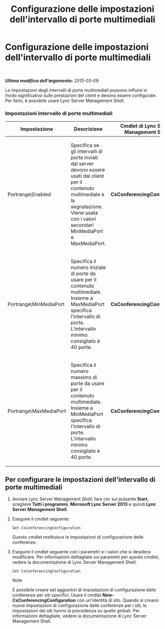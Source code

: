 ﻿---
title: Configurazione delle impostazioni dell'intervallo di porte multimediali
TOCTitle: Configurazione delle impostazioni dell'intervallo di porte multimediali
ms:assetid: 2c4b7c0b-0dce-48f4-a489-336d6e526f7c
ms:mtpsurl: https://technet.microsoft.com/it-it/library/JJ204770(v=OCS.15)
ms:contentKeyID: 49300031
ms.date: 08/24/2015
mtps_version: v=OCS.15
ms.translationtype: HT
---

# Configurazione delle impostazioni dell'intervallo di porte multimediali

 

_**Ultima modifica dell'argomento:** 2015-03-09_

Le impostazioni degli intervalli di porte multimediali possono influire in modo significativo sulle prestazioni del client e devono essere configurate. Per farlo, è possibile usare Lync Server Management Shell.

### Impostazioni intervallo di porte multimediali

<table>
<colgroup>
<col style="width: 25%" />
<col style="width: 25%" />
<col style="width: 25%" />
<col style="width: 25%" />
</colgroup>
<thead>
<tr class="header">
<th>Impostazione</th>
<th>Descrizione</th>
<th>Cmdlet di Lync Server Management Shell</th>
<th>Parametri cmdlet</th>
</tr>
</thead>
<tbody>
<tr class="odd">
<td><p>Portrange\Enabled</p></td>
<td><p>Specifica se gli intervalli di porte inviati dal server devono essere usati dal client per il contenuto multimediale e la segnalazione. Viene usata con i valori secondari MinMediaPort e MaxMediaPort.</p></td>
<td><p><strong>CsConferencingConfiguration</strong></p></td>
<td><p>ClientMediaPortRangeEnabled</p></td>
</tr>
<tr class="even">
<td><p>Portrange\MinMediaPort</p></td>
<td><p>Specifica il numero iniziale di porte da usare per il contenuto multimediale. Insieme a MaxMediaPort specifica l'intervallo di porte. L'intervallo minimo consigliato è 40 porte.</p></td>
<td><p><strong>CsConferencingConfiguration</strong></p></td>
<td><p>ClientMediaPort (rappresenta il numero di porta iniziale da usare per il contenuto multimediale del client)</p></td>
</tr>
<tr class="odd">
<td><p>Portrange\MaxMediaPort</p></td>
<td><p>Specifica il numero massimo di porte da usare per il contenuto multimediale. Insieme a MinMediaPort specifica l'intervallo di porte. L'intervallo minimo consigliato è 40 porte.</p></td>
<td><p><strong>CsConferencingConfiguration</strong></p></td>
<td><p>ClientMediaPortRange (indica il numero totale di porte disponibili per il contenuto multimediale dei client; il valore predefinito è 40)</p></td>
</tr>
</tbody>
</table>


## Per configurare le impostazioni dell'intervallo di porte multimediali

1.  Avviare Lync Server Management Shell: fare clic sul pulsante **Start**, scegliere **Tutti i programmi**, **Microsoft Lync Server 2013** e quindi **Lync Server Management Shell**.

2.  Eseguire il cmdlet seguente:
    
        Get-CsConferencingConfiguration
    
    Questo cmdlet restituisce le impostazioni di configurazione delle conferenze.

3.  Eseguire il cmdlet seguente con i parametri e i valori che si desidera modificare. Per informazioni dettagliate sui parametri per questo cmdlet, vedere la documentazione di Lync Server Management Shell:
    
        Set-CsConferencingConfiguration
    

    > [!NOTE]
    > È possibile creare set aggiuntivi di impostazioni di configurazione delle conferenze per siti specifici. Usare il cmdlet <STRONG>New- CsConferencingConfiguration</STRONG> con un'identità di sito. Quando si creano nuove impostazioni di configurazione delle conferenze per i siti, le impostazioni dei siti hanno la precedenza su quelle globali. Per informazioni dettagliate, vedere la documentazione di Lync Server Management Shell.


